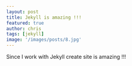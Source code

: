 ```yaml
---
layout: post
title: Jekyll is amazing !!!
featured: true
author: chris
tags: [jekyll]
image: '/images/posts/8.jpg'
---
```


<p class='c-content__cc-content'>
Since I work with Jekyll create site is amazing !!!
</p>